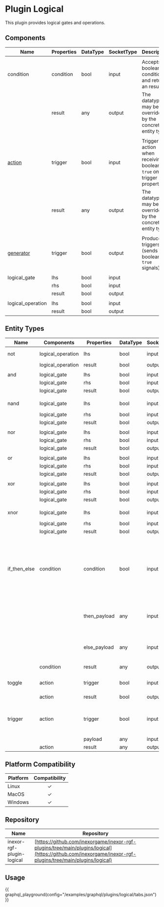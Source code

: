 # Plugin Logical

This plugin provides logical gates and operations.

## Components

| Name                                                       | Properties | DataType | SocketType | Description                                                                |
|------------------------------------------------------------|------------|----------|------------|----------------------------------------------------------------------------|
|                                                            |
| condition                                                  | condition  | bool     | input      | Accepts a boolean condition and returns an result                          |
|                                                            | result     | any      | output     | The datatype may be overridden by the concrete entity type                 |
|                                                            |
| [action](./Reactive_Graph_Patterns_Generator_Action.md)    | trigger    | bool     | input      | Triggers an action when receiving a boolean `true` on the trigger property |
|                                                            | result     | any      | output     | The datatype may be overridden by the concrete entity type                 |
|                                                            |
| [generator](./Reactive_Graph_Patterns_Generator_Action.md) | trigger    | bool     | output     | Produces triggers (sends boolean `true` signals)                           |
|                                                            |
| logical_gate                                               | lhs        | bool     | input      |                                                                            |
|                                                            | rhs        | bool     | input      |                                                                            |
|                                                            | result     | bool     | output     |                                                                            |
|                                                            |
| logical_operation                                          | lhs        | bool     | input      |                                                                            |
|                                                            | result     | bool     | output     |                                                                            |

## Entity Types

| Name         | Components        | Properties   | DataType | SocketType | Description                                                                           |
|--------------|-------------------|--------------|----------|------------|---------------------------------------------------------------------------------------|
| not          | logical_operation | lhs          | bool     | input      | NOT-Operation                                                                         |
|              | logical_operation | result       | bool     | output     |                                                                                       |
||
| and          | logical_gate      | lhs          | bool     | input      | AND-Gate                                                                              |
|              | logical_gate      | rhs          | bool     | input      |                                                                                       |
|              | logical_gate      | result       | bool     | output     |                                                                                       |
||
| nand         | logical_gate      | lhs          | bool     | input      | NAND-Gate                                                                             | 
|              | logical_gate      | rhs          | bool     | input      |                                                                                       |
|              | logical_gate      | result       | bool     | output     |                                                                                       |
||
| nor          | logical_gate      | lhs          | bool     | input      | NOR-Gate                                                                              |
|              | logical_gate      | rhs          | bool     | input      |                                                                                       |
|              | logical_gate      | result       | bool     | output     |                                                                                       |
||
| or           | logical_gate      | lhs          | bool     | input      | OR-Gate                                                                               |
|              | logical_gate      | rhs          | bool     | input      |                                                                                       |
|              | logical_gate      | result       | bool     | output     |                                                                                       |
||
| xor          | logical_gate      | lhs          | bool     | input      | XOR-Gate                                                                              |
|              | logical_gate      | rhs          | bool     | input      |                                                                                       |
|              | logical_gate      | result       | bool     | output     |                                                                                       |
||
| xnor         | logical_gate      | lhs          | bool     | input      | XNOR-Gate                                                                             |
|              | logical_gate      | rhs          | bool     | input      |                                                                                       |
|              | logical_gate      | result       | bool     | output     |                                                                                       |
||
| if_then_else | condition         | condition    | bool     | input      | Each time it's triggered, either the then-payload or the else-payload gets propagated |
|              |                   | then_payload | any      | input      | Will be propagated if the condition is `true`                                         |
|              |                   | else_payload | any      | input      | Will be propagated if the condition is `false`                                        |
|              | condition         | result       | any      | output     |                                                                                       |
||
| toggle       | action            | trigger      | bool     | input      | If triggered the result will toggled                                                  |
|              | action            | result       | bool     | output     |                                                                                       |
||
| trigger      | action            | trigger      | bool     | input      | If triggered the payload will be copied to the result                                 |
|              |                   | payload      | any      | input      |                                                                                       |
|              | action            | result       | any      | output     |                                                                                       |

## Platform Compatibility

| Platform | Compatibility |
|----------|:-------------:|
| Linux    |       ✓       |
| MacOS    |       ✓       |
| Windows  |       ✓       |

## Repository

| Name                      | Repository                                                                                                                                               |
|---------------------------|----------------------------------------------------------------------------------------------------------------------------------------------------------|
| inexor-rgf-plugin-logical | [https://github.com/inexorgame/inexor-rgf-plugins/tree/main/plugins/logical](https://github.com/inexorgame/inexor-rgf-plugins/tree/main/plugins/logical) |

## Usage

{{ graphql_playground(config="/examples/graphql/plugins/logical/tabs.json") }}
